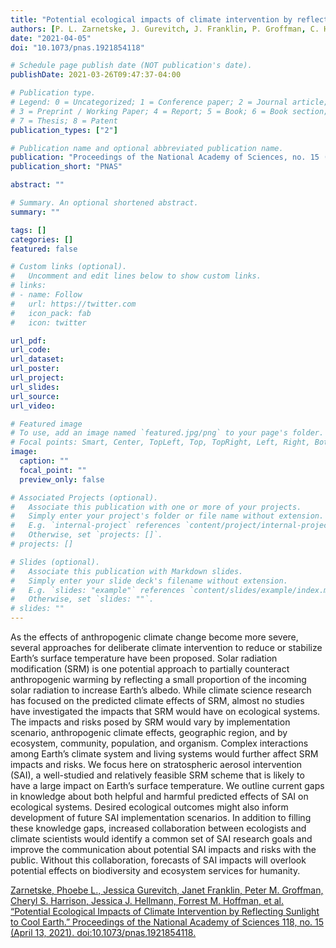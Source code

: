 ```yaml
---
title: "Potential ecological impacts of climate intervention by reflecting sunlight to cool Earth"
authors: [P. L. Zarnetske, J. Gurevitch, J. Franklin, P. Groffman, C. Harrison, J. Hellmann, F. Hoffman, S. Kothari, A. Robock, S. Tilmes, J. Wu, D. Visioni, L. Xia, and C.-E. Yang.]
date: "2021-04-05"
doi: "10.1073/pnas.1921854118"

# Schedule page publish date (NOT publication's date).
publishDate: 2021-03-26T09:47:37-04:00

# Publication type.
# Legend: 0 = Uncategorized; 1 = Conference paper; 2 = Journal article;
# 3 = Preprint / Working Paper; 4 = Report; 5 = Book; 6 = Book section;
# 7 = Thesis; 8 = Patent
publication_types: ["2"]

# Publication name and optional abbreviated publication name.
publication: "Proceedings of the National Academy of Sciences, no. 15 (April 13, 2021)"
publication_short: "PNAS"

abstract: ""

# Summary. An optional shortened abstract.
summary: ""

tags: []
categories: []
featured: false

# Custom links (optional).
#   Uncomment and edit lines below to show custom links.
# links:
# - name: Follow
#   url: https://twitter.com
#   icon_pack: fab
#   icon: twitter

url_pdf:
url_code:
url_dataset:
url_poster:
url_project:
url_slides:
url_source:
url_video:

# Featured image
# To use, add an image named `featured.jpg/png` to your page's folder. 
# Focal points: Smart, Center, TopLeft, Top, TopRight, Left, Right, BottomLeft, Bottom, BottomRight.
image:
  caption: ""
  focal_point: ""
  preview_only: false

# Associated Projects (optional).
#   Associate this publication with one or more of your projects.
#   Simply enter your project's folder or file name without extension.
#   E.g. `internal-project` references `content/project/internal-project/index.md`.
#   Otherwise, set `projects: []`.
# projects: []

# Slides (optional).
#   Associate this publication with Markdown slides.
#   Simply enter your slide deck's filename without extension.
#   E.g. `slides: "example"` references `content/slides/example/index.md`.
#   Otherwise, set `slides: ""`.
# slides: ""
---
```

As the effects of anthropogenic climate change become more severe, several approaches for deliberate climate intervention to reduce or stabilize Earth’s surface temperature have been proposed. Solar radiation modification (SRM) is one potential approach to partially counteract anthropogenic warming by reflecting a small proportion of the incoming solar radiation to increase Earth’s albedo. While climate science research has focused on the predicted climate effects of SRM, almost no studies have investigated the impacts that SRM would have on ecological systems. The impacts and risks posed by SRM would vary by implementation scenario, anthropogenic climate effects, geographic region, and by ecosystem, community, population, and organism. <!--more--> Complex interactions among Earth’s climate system and living systems would further affect SRM impacts and risks. We focus here on stratospheric aerosol intervention (SAI), a well-studied and relatively feasible SRM scheme that is likely to have a large impact on Earth’s surface temperature. We outline current gaps in knowledge about both helpful and harmful predicted effects of SAI on ecological systems. Desired ecological outcomes might also inform development of future SAI implementation scenarios. In addition to filling these knowledge gaps, increased collaboration between ecologists and climate scientists would identify a common set of SAI research goals and improve the communication about potential SAI impacts and risks with the public. Without this collaboration, forecasts of SAI impacts will overlook potential effects on biodiversity and ecosystem services for humanity.

[Zarnetske, Phoebe L., Jessica Gurevitch, Janet Franklin, Peter M. Groffman, Cheryl S. Harrison, Jessica J. Hellmann, Forrest M. Hoffman, et al. “Potential Ecological Impacts of Climate Intervention by Reflecting Sunlight to Cool Earth.” Proceedings of the National Academy of Sciences 118, no. 15 (April 13, 2021). doi:10.1073/pnas.1921854118.](https://www.pnas.org/content/118/15/e1921854118)

